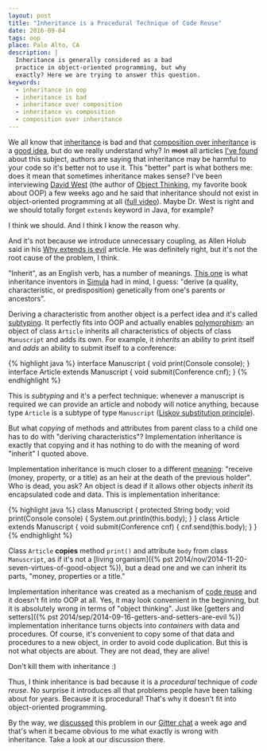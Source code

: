 ```yaml
---
layout: post
title: "Inheritance is a Procedural Technique of Code Reuse"
date: 2016-09-04
tags: oop
place: Palo Alto, CA
description: |
  Inheritance is generally considered as a bad
  practice in object-oriented programming, but why
  exactly? Here we are trying to answer this question.
keywords:
  - inheritance in oop
  - inheritance is bad
  - inheritance over composition
  - inheritance vs composition
  - composition over inheritance
---
```


We all know that
[inheritance](https://en.wikipedia.org/wiki/Inheritance_(object-oriented_programming))
is bad and that
[composition over inheritance](https://en.wikipedia.org/wiki/Composition_over_inheritance)
is a
[good idea](http://programmers.stackexchange.com/questions/65179),
but do we really understand why?
In <del>most</del> all articles
[I've found](https://www.google.com/search?q=inheritance+is+bad)
about this subject, authors are saying that inheritance may be harmful
to your code so it's better not to use it. This "better" part is what bothers me:
does it mean that sometimes inheritance makes sense?
I've been interviewing [David West](http://davewest.us/)
(the author of [Object Thinking](http://amzn.to/266oJr4), my favorite book about OOP)
a few weeks ago and he said that inheritance should not exist in
object-oriented programming at all ([full video](https://www.youtube.com/watch?v=s-hdZZzMCac)).
Maybe Dr. West is right and we should totally forget `extends` keyword in Java,
for example?

<!--more-->

I think we should. And I think I know the reason why.

And it's not because we introduce unnecessary coupling, as Allen Holub said in his
[Why extends is evil](http://www.javaworld.com/article/2073649/core-java/why-extends-is-evil.html) article.
He was definitely right, but it's not the root cause of the problem, I think.

"Inherit", as an English verb, has a number of meanings.
[This one](http://www.oxforddictionaries.com/us/definition/american_english/inherit)
is what inheritance inventors in [Simula](https://en.wikipedia.org/wiki/Simula) had in mind, I guess:
"derive (a quality, characteristic, or predisposition) genetically from one's parents or ancestors".

Deriving a characteristic from another object is a perfect idea and it's called
[subtyping](https://en.wikipedia.org/wiki/Subtyping).
It perfectly fits into OOP and actually enables
[polymorphism](https://en.wikipedia.org/wiki/Polymorphism_%28computer_science%29):
an object of class `Article` inherits all characteristics of objects of class `Manuscript`
and adds its own. For example, it _inherits_ an ability to print itself
and _adds_ an ability to submit itself to a conference:

{% highlight java %}
interface Manuscript {
  void print(Console console);
}
interface Article extends Manuscript {
  void submit(Conference cnf);
}
{% endhighlight %}

This is _subtyping_ and it's a perfect technique: whenever a
manuscript is required we can provide an article and nobody will
notice anything, because type `Article` is a subtype of type `Manuscript`
([Liskov substitution principle](https://en.wikipedia.org/wiki/Liskov_substitution_principle)).

But what _copying_ of methods and attributes from parent class to a child
one has to do with "deriving characteristics"? Implementation inheritance
is exactly that copying and it has nothing to do with the meaning
of word "inherit" I quoted above.

Implementation inheritance is much closer to a different
[meaning](http://www.oxforddictionaries.com/us/definition/american_english/inherit):
"receive (money, property, or a title) as an heir at the death of the previous holder".
Who is dead, you ask? An object is dead if it allows other objects
_inherit_ its encapsulated code and data. This is implementation
inheritance:

{% highlight java %}
class Manuscript {
  protected String body;
  void print(Console console) {
    System.out.println(this.body);
  }
}
class Article extends Manuscript {
  void submit(Conference cnf) {
    cnf.send(this.body);
  }
}
{% endhighlight %}

Class `Article` **copies** method `print()` and attribute `body`
from class `Manuscript`, as if it's not a
[living organism]({% pst 2014/nov/2014-11-20-seven-virtues-of-good-object %}), but a dead
one and we can inherit its parts, "money, properties or a title."

Implementation inheritance was created as a mechanism of
[code reuse](https://en.wikipedia.org/wiki/Code_reuse)
and it doesn't fit into OOP at all. Yes, it may look convenient in the
beginning, but it is absolutely wrong in terms of "object thinking".
Just like [getters and setters]({% pst 2014/sep/2014-09-16-getters-and-setters-are-evil %})
implementation inheritance turns
objects into _containers_ with data and procedures. Of course, it's
convenient to copy some of that data and procedures to a new object,
in order to avoid code duplication. But this is not what objects are about. They
are not dead, they are alive!

Don't kill them with inheritance :)

Thus, I think inheritance is bad because it is a _procedural_ technique of _code reuse_.
No surprise it introduces all that problems people have been talking about for years.
Because it is procedural!
That's why it doesn't fit into object-oriented programming.

By the way, we [discussed](https://gitter.im/yegor256/elegantobjects?at=57bcd2e4cd00bdff6e745584)
this problem in our
[Gitter chat](https://gitter.im/yegor256/elegantobjects)
a week ago and that's when it became obvious to me what exactly is
wrong with inheritance. Take a look at our discussion there.
